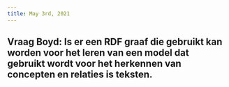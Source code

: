 ```yaml
---
title: May 3rd, 2021
---
```


## Vraag Boyd: Is er een RDF graaf die gebruikt kan worden voor het leren van een model dat gebruikt wordt voor het herkennen van concepten en relaties is teksten.
##
